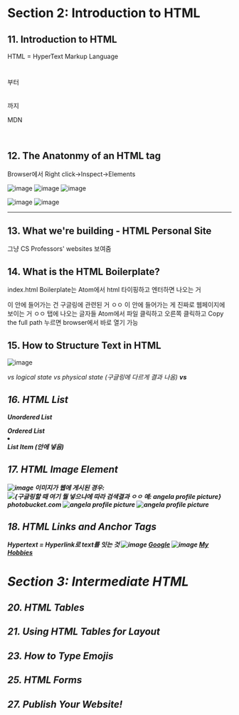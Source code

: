 # Section 2: Introduction to HTML


## 11. Introduction to HTML

HTML = HyperText Markup Language

<h1></h1> 부터 <h6></h6> 까지

MDN

<br>


## 12. The Anatonmy of an HTML tag

Browser에서 Right click->Inspect->Elements

![image](https://user-images.githubusercontent.com/76763879/110209270-21d52680-7e51-11eb-8338-4e3a0770c487.png)
![image](https://user-images.githubusercontent.com/76763879/110209287-30bbd900-7e51-11eb-807f-824bf8437a3a.png)
![image](https://user-images.githubusercontent.com/76763879/110209299-492bf380-7e51-11eb-8643-3ba43cdf5fa6.png)

![image](https://user-images.githubusercontent.com/76763879/110209239-fe11e080-7e50-11eb-9159-5697050da330.png)
![image](https://user-images.githubusercontent.com/76763879/110209315-68c31c00-7e51-11eb-9962-f4b4d65d8527.png)

<hr size="3" noshade>
<center></center>
<!-- -->


## 13. What we're building - HTML Personal Site

그냥 CS Professors' websites 보여줌 


## 14. What is the HTML Boilerplate? 

index.html
Boilerplate는 Atom에서 html 타이핑하고 엔터하면 나오는 거
<head></head> 이 안에 들어가는 건 구글링에 관련된 거 ㅇㅇ
<body></body> 이 안에 들어가는 게 진짜로 웹페이지에 보이는 거 ㅇㅇ
<title></title> 탭에 나오는 글자들
Atom에서 파일 클릭하고 오른쪽 클릭하고 Copy the full path 누르면 browser에서 바로 열기 가능


## 15. How to Structure Text in HTML

![image](https://user-images.githubusercontent.com/76763879/110209448-4bdb1880-7e52-11eb-9221-f05943d88290.png)
<p></p>
<em> vs <i> logical state vs physical state (구글링에 다르게 결과 나옴)
<strong> vs <b>


## 16. HTML List

<ul></ul> Unordered List
<ol></ol> Ordered List
<li></li> List Item (안에 넣음)


## 17. HTML Image Element

![image](https://user-images.githubusercontent.com/76763879/110209540-cb68e780-7e52-11eb-85d5-993a797542bc.png)
이미지가 웹에 게시된 경우: <img src="{웹이미지 URL}" alt="{구글링할 때 여기 뭘 넣으냐에 따라 검색결과 ㅇㅇ 예: angela profile picture}">
photobucket.com
<img src="angela.png" alt="angela profile picture">
<img src="images/angela.png" alt="angela profile picture">

## 18. HTML Links and Anchor Tags

Hypertext = Hyperlink로 text를 잇는 것
![image](https://user-images.githubusercontent.com/76763879/110220519-c4aa9680-7e8b-11eb-856b-116e974bd358.png)
<a href="http://www.google.com">Google</a>
![image](https://user-images.githubusercontent.com/76763879/110220559-fcb1d980-7e8b-11eb-9a9d-11e58b43e0ad.png)
<a href="hobbies.html">My Hobbies</a>



# Section 3: Intermediate HTML

## 20. HTML Tables

## 21. Using HTML Tables for Layout

## 23. How to Type Emojis

## 25. HTML Forms

## 27. Publish Your Website!


